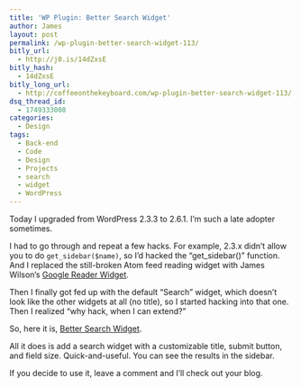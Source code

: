 ```yaml
---
title: 'WP Plugin: Better Search Widget'
author: James
layout: post
permalink: /wp-plugin-better-search-widget-113/
bitly_url:
  - http://j0.is/14dZxsE
bitly_hash:
  - 14dZxsE
bitly_long_url:
  - http://coffeeonthekeyboard.com/wp-plugin-better-search-widget-113/
dsq_thread_id:
  - 1749333008
categories:
  - Design
tags:
  - Back-end
  - Code
  - Design
  - Projects
  - search
  - widget
  - WordPress
---
```

Today I upgraded from WordPress 2.3.3 to 2.6.1. I&#8217;m such a late adopter sometimes.

I had to go through and repeat a few hacks. For example, 2.3.x didn&#8217;t allow you to do `get_sidebar($name)`, so I&#8217;d hacked the &#8220;get_sidebar()&#8221; function. And I replaced the still-broken Atom feed reading widget with James Wilson&#8217;s [Google Reader Widget][1].

Then I finally got fed up with the default &#8220;Search&#8221; widget, which doesn&#8217;t look like the other widgets at all (no title), so I started hacking into that one. Then I realized &#8220;why hack, when I can extend?&#8221;

So, here it is, [Better Search Widget][2].

All it does is add a search widget with a customizable title, submit button, and field size. Quick-and-useful. You can see the results in the sidebar.

If you decide to use it, leave a comment and I&#8217;ll check out your blog.

 [1]: wordpress.org/extend/plugins/google-reader-widget/
 [2]: http://jamessocol.com/projects/better-search-widget.php